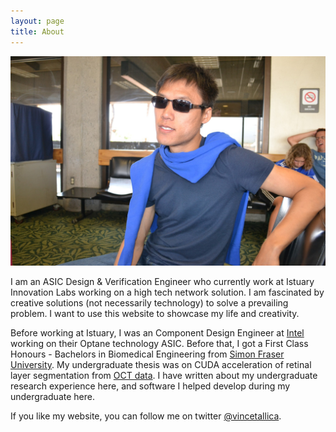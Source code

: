 ```yaml
---
layout: page
title: About
---
```


![My name is Vincent.](/assets/blueman.JPG)

I am an ASIC Design & Verification Engineer who currently work at Istuary Innovation Labs working on a high tech network solution.
I am fascinated by creative solutions (not necessarily technology) to solve a prevailing problem.
I want to use this website to showcase my life and creativity.

Before working at Istuary, I was an Component Design Engineer at [Intel](http://intel.com) working on their Optane technology ASIC.
Before that, I got a First Class Honours - Bachelors in Biomedical Engineering from [Simon Fraser University](http://sfu.ca). My undergraduate thesis was on CUDA acceleration of retinal layer segmentation from [OCT data](https://en.wikipedia.org/wiki/Optical_coherence_tomography).  I have
written about my undergraduate research experience here, and software I helped
develop during my undergraduate here.

If you like my website, you can follow me on twitter [@vincetallica](https://twitter.com/vincetallica).
